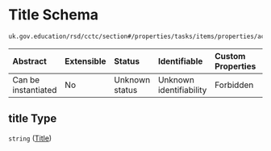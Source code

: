 # Title Schema

```txt
uk.gov.education/rsd/cctc/section#/properties/tasks/items/properties/actions/items/properties/title
```



| Abstract            | Extensible | Status         | Identifiable            | Custom Properties | Additional Properties | Access Restrictions | Defined In                                                                                      |
| :------------------ | :--------- | :------------- | :---------------------- | :---------------- | :-------------------- | :------------------ | :---------------------------------------------------------------------------------------------- |
| Can be instantiated | No         | Unknown status | Unknown identifiability | Forbidden         | Allowed               | none                | [section.schema.json\*](../../app/workflows/schemas/section.schema.json "open original schema") |

## title Type

`string` ([Title](section-properties-tasks-task-properties-actions-action-properties-title.md))
